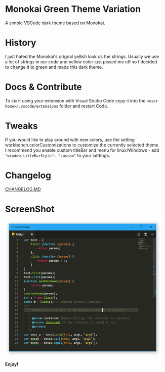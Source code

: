 # Monokai Green Theme Variation
A simple VSCode dark theme based on Monokai.

# History
I just hated the Monokai's orignal yellish look os the strings. Usually we use a lot of strings in our code and yellow color just pissed me off so I decided to change it to green and made this dark theme.

# Docs & Contribute
To start using your extension with Visual Studio Code copy it into the `<user home>/.vscode/extensions` folder and restart Code.

# Tweaks
If you would like to play around with new colors, use the setting workbench.colorCustomizations to customize the currently selected theme.
I recommend you enable custom titleBar and menu for linux/Windows - add `"window.titleBarStyle": "custom"` to your settings.

# Changelog
[CHANGELOG.MD](CHANGELOG.md)

# ScreenShot
![screenshot 1](screenshots/screen-diff-1.png)

**Enjoy!**